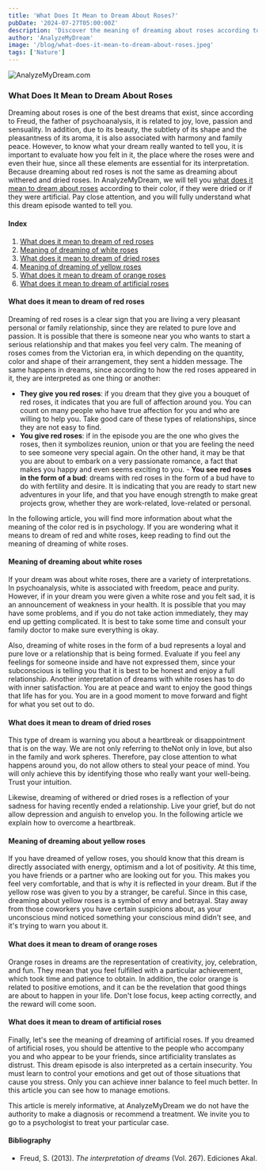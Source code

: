 ```yaml
---
title: 'What Does It Mean to Dream About Roses?'
pubDate: '2024-07-27T05:00:00Z'
description: 'Discover the meaning of dreaming about roses according to their color and state. Learn how to interpret these dreams to better understand your emotions and personal situations.'
author: 'AnalyzeMyDream'
image: '/blog/what-does-it-mean-to-dream-about-roses.jpeg'
tags: ['Nature']
---
```


![AnalyzeMyDream.com](/blog/what-does-it-mean-to-dream-about-roses.jpeg)

### What Does It Mean to Dream About Roses

Dreaming about roses is one of the best dreams that exist, since according to Freud, the father of psychoanalysis, it is related to joy, love, passion and sensuality. In addition, due to its beauty, the subtlety of its shape and the pleasantness of its aroma, it is also associated with harmony and family peace. However, to know what your dream really wanted to tell you, it is important to evaluate how you felt in it, the place where the roses were and even their hue, since all these elements are essential for its interpretation. Because dreaming about red roses is not the same as dreaming about withered and dried roses. In AnalyzeMyDream, we will tell you [what does it mean to dream about roses](#what-does-it-mean-to-dream-about-roses) according to their color, if they were dried or if they were artificial. Pay close attention, and you will fully understand what this dream episode wanted to tell you.

#### Index

1. [What does it mean to dream of red roses](#what-does-it-mean-to-dream-of-red-roses)
2. [Meaning of dreaming of white roses](#meaning-of-dreaming-of-white-roses)
3. [What does it mean to dream of dried roses](#what-does-it-mean-to-dream-of-dried-roses)
4. [Meaning of dreaming of yellow roses](#meaning-of-dreaming-of-yellow-roses)
5. [What does it mean to dream of orange roses](#what-does-it-mean-to-dream-of-orange-roses)
6. [What does it mean to dream of artificial roses](#what-does-it-mean-to-dream-of-artificial-roses)

#### What does it mean to dream of red roses

Dreaming of red roses is a clear sign that you are living a very pleasant personal or family relationship, since they are related to pure love and passion. It is possible that there is someone near you who wants to start a serious relationship and that makes you feel very calm. The meaning of roses comes from the Victorian era, in which depending on the quantity, color and shape of their arrangement, they sent a hidden message. The same happens in dreams, since according to how the red roses appeared in it, they are interpreted as one thing or another:
- **They give you red roses**: if you dream that they give you a bouquet of red roses, it indicates that you are full of affection around you. You can count on many people who have true affection for you and who are willing to help you. Take good care of these types of relationships, since they are not easy to find.
- **You give red roses**: if in the episode you are the one who gives the roses, then it symbolizes reunion, union or that you are feeling the need to see someone very special again. On the other hand, it may be that you are about to embark on a very passionate romance, a fact that makes you happy and even seems exciting to you. - **You see red roses in the form of a bud**: dreams with red roses in the form of a bud have to do with fertility and desire. It is indicating that you are ready to start new adventures in your life, and that you have enough strength to make great projects grow, whether they are work-related, love-related or personal.

In the following article, you will find more information about what the meaning of the color red is in psychology. If you are wondering what it means to dream of red and white roses, keep reading to find out the meaning of dreaming of white roses.

#### Meaning of dreaming about white roses

If your dream was about white roses, there are a variety of interpretations. In psychoanalysis, white is associated with freedom, peace and purity. However, if in your dream you were given a white rose and you felt sad, it is an announcement of weakness in your health. It is possible that you may have some problems, and if you do not take action immediately, they may end up getting complicated. It is best to take some time and consult your family doctor to make sure everything is okay.

Also, dreaming of white roses in the form of a bud represents a loyal and pure love or a relationship that is being formed. Evaluate if you feel any feelings for someone inside and have not expressed them, since your subconscious is telling you that it is best to be honest and enjoy a full relationship. Another interpretation of dreams with white roses has to do with inner satisfaction. You are at peace and want to enjoy the good things that life has for you. You are in a good moment to move forward and fight for what you set out to do.

#### What does it mean to dream of dried roses

This type of dream is warning you about a heartbreak or disappointment that is on the way. We are not only referring to theNot only in love, but also in the family and work spheres. Therefore, pay close attention to what happens around you, do not allow others to steal your peace of mind. You will only achieve this by identifying those who really want your well-being. Trust your intuition.

Likewise, dreaming of withered or dried roses is a reflection of your sadness for having recently ended a relationship. Live your grief, but do not allow depression and anguish to envelop you. In the following article we explain how to overcome a heartbreak.

#### Meaning of dreaming about yellow roses

If you have dreamed of yellow roses, you should know that this dream is directly associated with energy, optimism and a lot of positivity. At this time, you have friends or a partner who are looking out for you. This makes you feel very comfortable, and that is why it is reflected in your dream. But if the yellow rose was given to you by a stranger, be careful. Since in this case, dreaming about yellow roses is a symbol of envy and betrayal. Stay away from those coworkers you have certain suspicions about, as your unconscious mind noticed something your conscious mind didn't see, and it's trying to warn you about it. 

#### What does it mean to dream of orange roses

Orange roses in dreams are the representation of creativity, joy, celebration, and fun. They mean that you feel fulfilled with a particular achievement, which took time and patience to obtain. In addition, the color orange is related to positive emotions, and it can be the revelation that good things are about to happen in your life. Don't lose focus, keep acting correctly, and the reward will come soon. 

#### What does it mean to dream of artificial roses

Finally, let's see the meaning of dreaming of artificial roses. If you dreamed of artificial roses, you should be attentive to the people who accompany you and who appear to be your friends, since artificiality translates as distrust. This dream episode is also interpreted as a certain insecurity. You must learn to control your emotions and get out of those situations that cause you stress. Only you can achieve inner balance to feel much better. In this article you can see how to manage emotions.

This article is merely informative, at AnalyzeMyDream we do not have the authority to make a diagnosis or recommend a treatment. We invite you to go to a psychologist to treat your particular case.

#### Bibliography

- Freud, S. (2013). *The interpretation of dreams* (Vol. 267). Ediciones Akal.